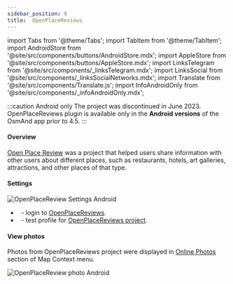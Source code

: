 ```yaml
---
sidebar_position: 9
title:  OpenPlaceReviews
---
```


import Tabs from '@theme/Tabs';
import TabItem from '@theme/TabItem';
import AndroidStore from '@site/src/components/buttons/AndroidStore.mdx';
import AppleStore from '@site/src/components/buttons/AppleStore.mdx';
import LinksTelegram from '@site/src/components/_linksTelegram.mdx';
import LinksSocial from '@site/src/components/_linksSocialNetworks.mdx';
import Translate from '@site/src/components/Translate.js';
import InfoAndroidOnly from '@site/src/components/_infoAndroidOnly.mdx';


:::caution Android only
The project was discontinued in June 2023. OpenPlaceReviews plugin is available only in the **Android versions** of the OsmAnd app prior to 4.5.
:::

#### Overview  

[Open Place Review](https://openplacereviews.org/) was a project that helped users share information with other users about different places, such as  restaurants, hotels, art galleries, attractions, and other places of that type.  

#### Settings

*<Translate android="true" ids="shared_string_menu,plugins_menu_group,open_place_reviews,shared_string_settings"/>* 

![OpenPlaceReview Settings Android](@site/static/img/plugins/openplacereviews/openplacereviews_plugin_settings_android.png)

- &nbsp;<Translate android="true" ids="login_account"/> - login to [OpenPlaceReviews](https://openplacereviews.org/login).
- &nbsp;<Translate android="true" ids="opr_use_dev_url"/> - test profile for [OpenPlaceReviews project](https://openplacereviews.org/).

#### View photos

Photos from OpenPlaceReviews project were displayed in [Online Photos](../map/map-context-menu.md#online-photos) section of Map Context menu.

![OpenPlaceReview photo Android](@site/static/img/plugins/openplacereviews/openplacereviews_photo_android.png)
